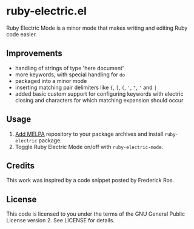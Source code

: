 ruby-electric.el
================

Ruby Electric Mode is a minor mode that makes writing and editing Ruby code easier.

Improvements
------------

* handling of strings of type 'here document'
* more keywords, with special handling for `do`
* packaged into a minor mode
* inserting matching pair delimiters like `{`, `[`, `(`, `'`, `"`, `'` and `|`
* added basic custom support for configuring keywords with electric closing and characters for which matching expansion should occur

Usage
-----

1. [Add MELPA](http://melpa.milkbox.net/#installing) repository to your package archives and install `ruby-electric` package.
2. Toggle Ruby Electric Mode on/off with `ruby-electric-mode`.

Credits
-------

This work was inspired by a code snippet posted by Frederick Ros.

License
-------

This code is licensed to you under the terms of the GNU General Public
License version 2. See LICENSE for details.
